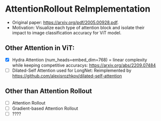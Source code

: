 # AttentionRollout ReImplementation
- Original paper: https://arxiv.org/pdf/2005.00928.pdf. 
- Motivation: Visualize each type of attention block and isolate their impact to image classification accuracy for ViT model.

     
## Other Attention in ViT:
- [x] Hydra Attention (num_heads=embed_dim=768) = linear complexity while keeping competitive accuracys: https://arxiv.org/abs/2209.07484
- [ ] Dilated-Self Attention used for LongNet: Reimplemented by https://github.com/alexisrozhkov/dilated-self-attention  
          
## Other than Attention Rollout
- [ ] Attention Rollout
- [ ] Gradient-based Attention Rollout
- [ ] ????
